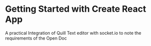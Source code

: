 # Getting Started with Create React App
A practical Integration of Quill Text editor with socket.io to note the requirements of the Open Doc